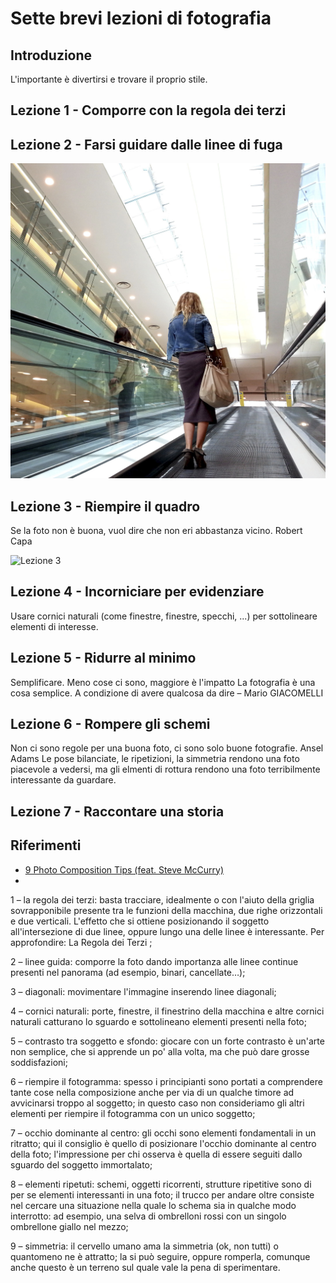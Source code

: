 # Sette brevi lezioni di fotografia

## Introduzione
L'importante è divertirsi e trovare il proprio stile.

## Lezione 1 - Comporre con la regola dei terzi

## Lezione 2 - Farsi guidare dalle linee di fuga

![Lezione 2](Lezione2.jpg)

## Lezione 3 - Riempire il quadro
Se la foto non è buona, vuol dire che non eri abbastanza vicino. Robert Capa

![Lezione 3](Lezione3.jpg)

## Lezione 4 - Incorniciare per evidenziare
Usare cornici naturali (come finestre, finestre, specchi, ...) per sottolineare elementi di interesse.

## Lezione 5 - Ridurre al minimo
Semplificare. Meno cose ci sono, maggiore è l'impatto
La fotografia è una cosa semplice. A condizione di avere qualcosa da dire – Mario GIACOMELLI

## Lezione 6 - Rompere gli schemi
Non ci sono regole per una buona foto, ci sono solo buone fotografie. Ansel Adams
Le pose bilanciate, le ripetizioni, la simmetria rendono una foto piacevole a vedersi, ma gli elmenti di rottura rendono una foto terribilmente interessante da guardare.

## Lezione 7 - Raccontare una storia


## Riferimenti

* [9 Photo Composition Tips (feat. Steve McCurry)](https://www.youtube.com/watch?v=7ZVyNjKSr0M)
* 



1 – la regola dei terzi: basta tracciare, idealmente o con l'aiuto della griglia sovrapponibile presente tra le funzioni della macchina, due righe orizzontali e due verticali. L'effetto che si ottiene posizionando il soggetto all'intersezione di due linee, oppure lungo una delle linee è interessante.
Per approfondire: La Regola dei Terzi ;

2 – linee guida: comporre la foto dando importanza alle linee continue presenti nel panorama (ad esempio, binari, cancellate…);

3 – diagonali: movimentare l'immagine inserendo linee diagonali;

4 – cornici naturali: porte, finestre, il finestrino della macchina e altre cornici naturali catturano lo sguardo e sottolineano elementi presenti nella foto;

5 – contrasto tra soggetto e sfondo: giocare con un forte contrasto è un'arte non semplice, che si apprende un po' alla volta, ma che può dare grosse soddisfazioni;

6 – riempire il fotogramma: spesso i principianti sono portati a comprendere tante cose nella composizione anche per via di un qualche timore ad avvicinarsi troppo al soggetto; in questo caso non consideriamo gli altri elementi per riempire il fotogramma con un unico soggetto;

7 – occhio dominante al centro: gli occhi sono elementi fondamentali in un ritratto; qui il consiglio è quello di posizionare l'occhio dominante al centro della foto; l'impressione per chi osserva è quella di essere seguiti dallo sguardo del soggetto immortalato;

8 – elementi ripetuti: schemi, oggetti ricorrenti, strutture ripetitive sono di per se elementi interessanti in una foto; il trucco per andare oltre consiste nel cercare una situazione nella quale lo schema sia in qualche modo interrotto: ad esempio, una selva di ombrelloni rossi con un singolo ombrellone giallo nel mezzo;

9 – simmetria: il cervello umano ama la simmetria (ok, non tutti) o quantomeno ne è attratto; la si può seguire, oppure romperla, comunque anche questo è un terreno sul quale vale la pena di sperimentare.
